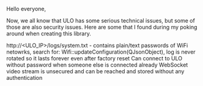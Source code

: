Hello everyone,

Now, we all know that ULO has some serious technical issues, but some of those are also security issues. Here are some that I found during my poking around when creating this library.

http://<ULO_IP>/logs/system.txt - contains plain/text passwords of WiFi netowrks, search for: Wifi::updateConfiguration(QJsonObject), log is never rotated so it lasts forever even after factory reset
Can connect to ULO without password when someone else is connected already
WebSocket video stream is unsecured and can be reached and stored without any authentication